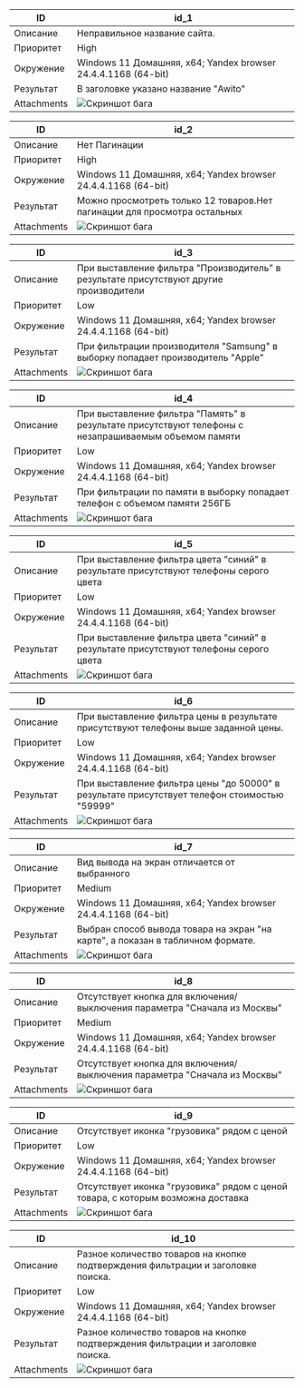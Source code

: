| ID          | id_1                                                          |
|-------------|---------------------------------------------------------------|
| Описание    | Неправильное название сайта.                                  |
| Приоритет   | High                                                          |
| Окружение	  | Windows 11 Домашняя, x64; Yandex browser 24.4.4.1168 (64-bit) |
| Результат	  | В заголовке указано название "Awito"                          |
| Attachments | ![Скриншот бага](bug_sreenshots/bug_id_01.png)                |

| ID          | id_2                                                                      |
|-------------|---------------------------------------------------------------------------|
| Описание    | Нет Пагинации                                                             |
| Приоритет   | High                                                                      |
| Окружение	  | Windows 11 Домашняя, x64; Yandex browser 24.4.4.1168 (64-bit)             |
| Результат	  | Можно просмотреть только 12 товаров.Нет пагинации для просмотра остальных |
| Attachments | ![Скриншот бага](bug_sreenshots/bug_id_02.png)                            |

| ID          | id_3                                                                                   |
|-------------|----------------------------------------------------------------------------------------|
| Описание    | При выставление фильтра "Производитель" в результате присутствуют другие производители |
| Приоритет   | Low                                                                                    |
| Окружение	  | Windows 11 Домашняя, x64; Yandex browser 24.4.4.1168 (64-bit)                          |
| Результат	  | При фильтрации производителя "Samsung" в выборку попадает производитель "Apple"        |
| Attachments | ![Скриншот бага](bug_sreenshots/bug_id_03.png)                                         |

| ID          | id_4                                                                                                 |
|-------------|------------------------------------------------------------------------------------------------------|
| Описание    | При выставление фильтра "Память" в результате присутствуют телефоны с незапрашиваемым объемом памяти |
| Приоритет   | Low                                                                                                  |
| Окружение	  | Windows 11 Домашняя, x64; Yandex browser 24.4.4.1168 (64-bit)                                        |
| Результат	  | При фильтрации по памяти в выборку попадает телефон с объемом памяти 256ГБ                           |
| Attachments | ![Скриншот бага](bug_sreenshots/bug_id_04.png)                                                       |


| ID          | id_5                                                                                  |
|-------------|---------------------------------------------------------------------------------------|
| Описание    | При выставление фильтра цвета "синий" в результате присутствуют телефоны серого цвета |
| Приоритет   | Low                                                                                   |
| Окружение	  | Windows 11 Домашняя, x64; Yandex browser 24.4.4.1168 (64-bit)                         |
| Результат	  | При выставление фильтра цвета "синий" в результате присутствуют телефоны серого цвета |
| Attachments | ![Скриншот бага](bug_sreenshots/bug_id_05.png)                                        |

| ID          | id_6                                                                                         |
|-------------|----------------------------------------------------------------------------------------------|
| Описание    | При выставление фильтра цены в результате присутствуют телефоны выше заданной цены.          |
| Приоритет   | Low                                                                                          |
| Окружение	  | Windows 11 Домашняя, x64; Yandex browser 24.4.4.1168 (64-bit)                                |
| Результат	  | При выставление фильтра цены "до 50000" в результате присутствует телефон стоимостью "59999" |
| Attachments | ![Скриншот бага](bug_sreenshots/bug_id_06.png)                                               |

| ID          | id_7                                                                            |
|-------------|---------------------------------------------------------------------------------|
| Описание    | Вид вывода на экран отличается от выбранного                                    |
| Приоритет   | Medium                                                                          |
| Окружение	  | Windows 11 Домашняя, x64; Yandex browser 24.4.4.1168 (64-bit)                   |
| Результат	  | Выбран способ вывода товара на экран "на карте", а показан в табличном формате. |
| Attachments | ![Скриншот бага](bug_sreenshots/bug_id_07.png)                                  |

| ID          | id_8                                                                      |
|-------------|---------------------------------------------------------------------------|
| Описание    | Отсутствует кнопка для включения/выключения параметра "Сначала из Москвы" |
| Приоритет   | Medium                                                                    |
| Окружение	  | Windows 11 Домашняя, x64; Yandex browser 24.4.4.1168 (64-bit)             |
| Результат	  | Отсутствует кнопка для включения/выключения параметра "Сначала из Москвы" |
| Attachments | ![Скриншот бага](bug_sreenshots/bug_id_08.png)                            |

| ID          | id_9                                                                             |
|-------------|----------------------------------------------------------------------------------|
| Описание    | Отсутствует иконка "грузовика" рядом с ценой                                     |
| Приоритет   | Low                                                                              |
| Окружение	  | Windows 11 Домашняя, x64; Yandex browser 24.4.4.1168 (64-bit)                    |
| Результат	  | Отсутствует иконка "грузовика" рядом с ценой товара, с которым возможна доставка |
| Attachments | ![Скриншот бага](bug_sreenshots/bug_id_09.png)                                   |


| ID          | id_10                                                                            |
|-------------|----------------------------------------------------------------------------------|
| Описание    | Разное количество товаров на кнопке подтверждения фильтрации и заголовке поиска. |
| Приоритет   | Low                                                                              |
| Окружение	  | Windows 11 Домашняя, x64; Yandex browser 24.4.4.1168 (64-bit)                    |
| Результат	  | Разное количество товаров на кнопке подтверждения фильтрации и заголовке поиска. |
| Attachments | ![Скриншот бага](bug_sreenshots/bug_id_10.png)                                   |
